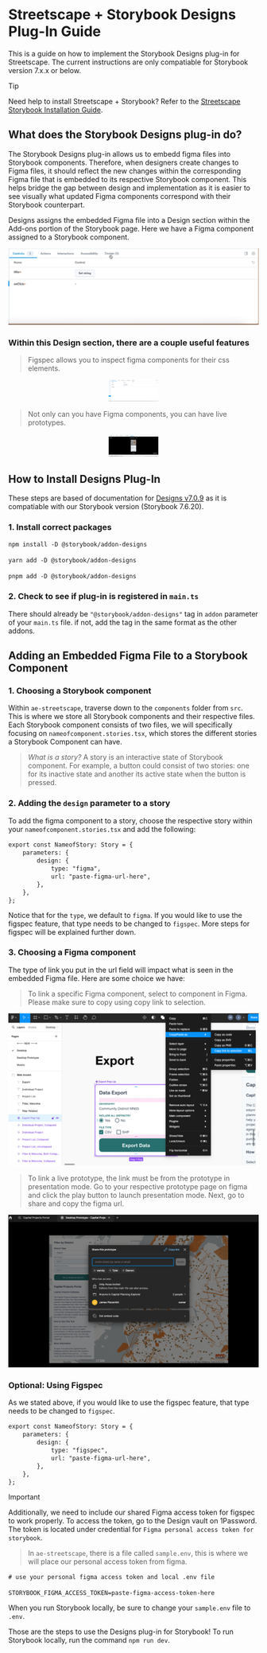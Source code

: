 # Streetscape + Storybook Designs Plug-In Guide

This is a guide on how to implement the Storybook Designs plug-in for Streetscape. The current instructions are only compatiable for Storybook version 7.x.x or below.

> [!TIP]
>  Need help to install Streetscape + Storybook? Refer to the [Streetscape Storybook Installation Guide](https://github.com/NYCPlanning/design/blob/main/streetscape-storybook-installation-guide.md).

## What does the Storybook Designs plug-in do?

The Storybook Designs plug-in allows us to embedd figma files into Storybook components. Therefore, when designers create changes to Figma files, it should reflect the new changes within the corresponding Figma file that is embedded to its respective Storybook component. This helps bridge the gap between design and implementation as it is easier to see visually what updated Figma components correspond with their Storybook counterpart.

Designs assigns the embedded Figma file into a Design section within the Add-ons portion of the Storybook page. Here we have a Figma component assigned to a Storybook component.

![alt-text](https://github.com/NYCPlanning/design/blob/designs-plugin/assets/storybook-designs/designsection.gif)

### Within this Design section, there are a couple useful features

> Figspec allows you to inspect figma components for their css elements.
<div style="width:20%; margin: auto;">

![alt-text](https://github.com/NYCPlanning/design/blob/designs-plugin/assets/storybook-designs/figspec.gif)

</div>

> Not only can you have Figma components, you can have live prototypes.
<div style="width:20%; margin: auto;">

![alt-text](https://github.com/NYCPlanning/design/blob/designs-plugin/assets/storybook-designs/figmaprototype.gif)

</div>

## How to Install Designs Plug-In

These steps are based of documentation for [Designs v7.0.9](https://github.com/storybookjs/addon-designs/tree/v7.0.9) as it is compatiable with our Storybook version (Storybook 7.6.20).

### 1. Install correct packages

    npm install -D @storybook/addon-designs

    yarn add -D @storybook/addon-designs

    pnpm add -D @storybook/addon-designs

### 2. Check to see if plug-in is registered in `main.ts`

There should already be `"@storybook/addon-designs"` tag in `addon` parameter of your `main.ts` file. if not, add the tag in the same format as the other addons.

## Adding an Embedded Figma File to a Storybook Component

### 1. Choosing a Storybook component

Within `ae-streetscape`, traverse down to the `components` folder from `src`. This is where we store all Storybook components and their respective files. Each Storybook component consists of two files, we will specifically focusing on `nameofcomponent.stories.tsx`, which stores the different stories a Storybook Component can have.

> *What is a story?* A story is an interactive state of Storybook component. For example, a button could consist of two stories: one for its inactive state and another its active state when the button is pressed.

### 2. Adding the `design` parameter to a story

To add the figma component to a story, choose the respective story within your `nameofcomponent.stories.tsx` and add the following:

    export const NameofStory: Story = {
        parameters: {
            design: {
                type: "figma",
                url: "paste-figma-url-here",
            },
        },
    };

Notice that for the `type`, we default to `figma`. If you would like to use the figspec feature, that type needs to be changed to `figspec`. More steps for figspec will be explained further down.

### 3. Choosing a Figma component

The type of link you put in the url field will impact what is seen in the embedded Figma file. Here are some choice we have:

> To link a specific Figma component, select to component in Figma. Please make sure to copy using copy link to selection.

![alt-text](https://github.com/NYCPlanning/design/blob/designs-plugin/assets/storybook-designs/selectingfigmacomponent.png)

> To link a live prototype, the link must be from the prototype in presentation mode. Go to your respective prototype page on figma and click the play button to launch presentation mode. Next, go to share and copy the figma url.

![alt-text](https://github.com/NYCPlanning/design/blob/designs-plugin/assets/storybook-designs/selectingprototype.png)

### Optional: Using Figspec

As we stated above, if you would like to use the figspec feature, that type needs to be changed to `figspec`.

    export const NameofStory: Story = {
        parameters: {
            design: {
                type: "figspec",
                url: "paste-figma-url-here",
            },
        },
    };

> [!IMPORTANT]
> Additionally, we need to include our shared Figma access token for figspec to work properly. To access the token, go to the Design vault on 1Password. The token is located under credential for `Figma personal access token for storybook`.

> In `ae-streetscape`, there is a file called `sample.env`, this is where we will place our personal access token from figma.

    # use your personal figma access token and local .env file

    STORYBOOK_FIGMA_ACCESS_TOKEN=paste-figma-access-token-here

When you run Storybook locally, be sure to change your `sample.env` file to `.env`.

Those are the steps to use the Designs plug-in for Storybook! To run Storybook locally, run the command `npm run dev`.
